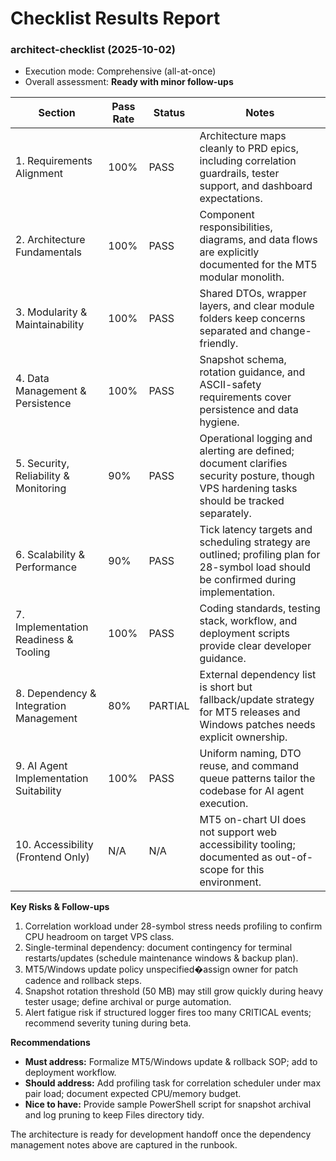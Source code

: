 # Checklist Results Report
### architect-checklist (2025-10-02)
- Execution mode: Comprehensive (all-at-once)
- Overall assessment: **Ready with minor follow-ups**

| Section | Pass Rate | Status | Notes |
|---------|-----------|--------|-------|
| 1. Requirements Alignment | 100% | PASS | Architecture maps cleanly to PRD epics, including correlation guardrails, tester support, and dashboard expectations. |
| 2. Architecture Fundamentals | 100% | PASS | Component responsibilities, diagrams, and data flows are explicitly documented for the MT5 modular monolith. |
| 3. Modularity & Maintainability | 100% | PASS | Shared DTOs, wrapper layers, and clear module folders keep concerns separated and change-friendly. |
| 4. Data Management & Persistence | 100% | PASS | Snapshot schema, rotation guidance, and ASCII-safety requirements cover persistence and data hygiene. |
| 5. Security, Reliability & Monitoring | 90% | PASS | Operational logging and alerting are defined; document clarifies security posture, though VPS hardening tasks should be tracked separately. |
| 6. Scalability & Performance | 90% | PASS | Tick latency targets and scheduling strategy are outlined; profiling plan for 28-symbol load should be confirmed during implementation. |
| 7. Implementation Readiness & Tooling | 100% | PASS | Coding standards, testing stack, workflow, and deployment scripts provide clear developer guidance. |
| 8. Dependency & Integration Management | 80% | PARTIAL | External dependency list is short but fallback/update strategy for MT5 releases and Windows patches needs explicit ownership. |
| 9. AI Agent Implementation Suitability | 100% | PASS | Uniform naming, DTO reuse, and command queue patterns tailor the codebase for AI agent execution. |
| 10. Accessibility (Frontend Only) | N/A | N/A | MT5 on-chart UI does not support web accessibility tooling; documented as out-of-scope for this environment. |

**Key Risks & Follow-ups**
1. Correlation workload under 28-symbol stress needs profiling to confirm CPU headroom on target VPS class.
2. Single-terminal dependency: document contingency for terminal restarts/updates (schedule maintenance windows & backup plan).
3. MT5/Windows update policy unspecified�assign owner for patch cadence and rollback steps.
4. Snapshot rotation threshold (50 MB) may still grow quickly during heavy tester usage; define archival or purge automation.
5. Alert fatigue risk if structured logger fires too many CRITICAL events; recommend severity tuning during beta.

**Recommendations**
- **Must address:** Formalize MT5/Windows update & rollback SOP; add to deployment workflow.
- **Should address:** Add profiling task for correlation scheduler under max pair load; document expected CPU/memory budget.
- **Nice to have:** Provide sample PowerShell script for snapshot archival and log pruning to keep Files directory tidy.

The architecture is ready for development handoff once the dependency management notes above are captured in the runbook.

